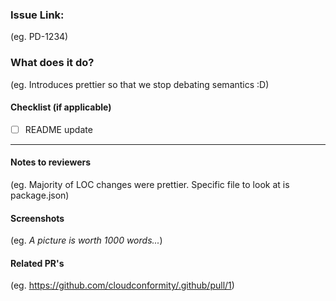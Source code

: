 ### Issue Link:

(eg. PD-1234)

### What does it do?

(eg. Introduces prettier so that we stop debating semantics :D)

#### Checklist (if applicable)

- [ ] README update

---

#### Notes to reviewers

(eg. Majority of LOC changes were prettier. Specific file to look at is package.json)

#### Screenshots

(eg. _A picture is worth 1000 words..._)

#### Related PR's

(eg. https://github.com/cloudconformity/.github/pull/1)
